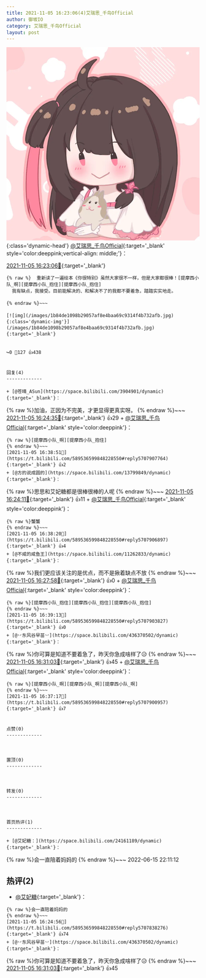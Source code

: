```yaml
---
title: 2021-11-05 16:23:06(4)艾瑞思_千鸟Official
author: 御坂IO
category: 艾瑞思_千鸟Official
layout: post
---
```


![img](/images/7e08840c56f251de28bdf766b647bd5fe9a5d50a.jpg){:class='dynamic-head'}
[@艾瑞思_千鸟Official](https://space.bilibili.com/1090010845/dynamic){:target='_blank' style='color:deeppink;vertical-align: middle;'}：

[2021-11-05 16:23:06🔗](https://t.bilibili.com/589536599848228550){:target='_blank'}

~~~
{% raw %}  重新读了一遍绘本《你很特别》虽然大家很不一样，但是大家都很棒！[提摩西小队_啊][提摩西小队_抱住][提摩西小队_抱住]
  我有缺点，我接受。目前能解决的、和解决不了的我都不要着急，踏踏实实地走。
    
{% endraw %}~~~

[![img](/images/1b84de1098b29057af8e4baa69c9314f4b732afb.jpg){:class='dynamic-img'}](/images/1b84de1098b29057af8e4baa69c9314f4b732afb.jpg){:target='_blank'}


↪️0 💬127 👍438


回复(4)
-------------

+ [@苍晴_ASun](https://space.bilibili.com/3904901/dynamic){:target='_blank'}：
~~~
{% raw %}加油，正因为不完美，才更显得更真实呀。
{% endraw %}~~~
[2021-11-05 16:24:35🔗](https://t.bilibili.com/589536599848228550#reply5707842043){:target='_blank'} 👍29
    + [@艾瑞思_千鸟Official](https://space.bilibili.com/1090010845/dynamic){:target='_blank' style='color:deeppink'}：
~~~
{% raw %}[提摩西小队_啊][提摩西小队_抱住]
{% endraw %}~~~
[2021-11-05 16:38:51🔗](https://t.bilibili.com/589536599848228550#reply5707907764){:target='_blank'} 👍2
+ [@方的说成圆的](https://space.bilibili.com/13799849/dynamic){:target='_blank'}：
~~~
{% raw %}思思和艾妃糖都是很棒很棒的人呢
{% endraw %}~~~
[2021-11-05 16:24:11🔗](https://t.bilibili.com/589536599848228550#reply5707845159){:target='_blank'} 👍11
    + [@艾瑞思_千鸟Official](https://space.bilibili.com/1090010845/dynamic){:target='_blank' style='color:deeppink'}：
~~~
{% raw %}蟹蟹
{% endraw %}~~~
[2021-11-05 16:38:20🔗](https://t.bilibili.com/589536599848228550#reply5707906897){:target='_blank'} 👍4
+ [@不咸的咸鱼王](https://space.bilibili.com/11262833/dynamic){:target='_blank'}：
~~~
{% raw %}我们更应该关注的是优点，而不是揪着缺点不放
{% endraw %}~~~
[2021-11-05 16:27:58🔗](https://t.bilibili.com/589536599848228550#reply5707860903){:target='_blank'} 👍0
    + [@艾瑞思_千鸟Official](https://space.bilibili.com/1090010845/dynamic){:target='_blank' style='color:deeppink'}：
~~~
{% raw %}[提摩西小队_抱住][提摩西小队_抱住][提摩西小队_抱住]
{% endraw %}~~~
[2021-11-05 16:39:13🔗](https://t.bilibili.com/589536599848228550#reply5707903827){:target='_blank'} 👍0
+ [@丷东风谷早苗丷](https://space.bilibili.com/436370502/dynamic){:target='_blank'}：
~~~
{% raw %}你可算是知道不要着急了，昨天你急成啥样了😥
{% endraw %}~~~
[2021-11-05 16:31:03🔗](https://t.bilibili.com/589536599848228550#reply5707871579){:target='_blank'} 👍45
    + [@艾瑞思_千鸟Official](https://space.bilibili.com/1090010845/dynamic){:target='_blank' style='color:deeppink'}：
~~~
{% raw %}[提摩西小队_啊][提摩西小队_啊][提摩西小队_啊]
{% endraw %}~~~
[2021-11-05 16:37:17🔗](https://t.bilibili.com/589536599848228550#reply5707900957){:target='_blank'} 👍7


点赞(0)
-------------



置顶(0)
-------------



转发(0)
-------------



首页热评(1)
-------------

+ [@艾妃糖：](https://space.bilibili.com/24161189/dynamic){:target='_blank'}：
~~~
{% raw %}会一直陪着妈妈的
{% endraw %}~~~
2022-06-15 22:11:12


热评(2)
-------------

+ [@艾妃糖](https://space.bilibili.com/24161189/dynamic){:target='_blank'}：
~~~
{% raw %}会一直陪着妈妈的
{% endraw %}~~~
[2021-11-05 16:24:56🔗](https://t.bilibili.com/589536599848228550#reply5707838276){:target='_blank'} 👍74
+ [@丷东风谷早苗丷](https://space.bilibili.com/436370502/dynamic){:target='_blank'}：
~~~
{% raw %}你可算是知道不要着急了，昨天你急成啥样了😥
{% endraw %}~~~
[2021-11-05 16:31:03🔗](https://t.bilibili.com/589536599848228550#reply5707871579){:target='_blank'} 👍45


